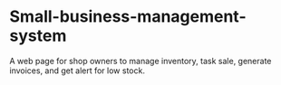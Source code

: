 # Small-business-management-system
A web page for shop owners to manage inventory, task sale, generate invoices, and get alert for low stock.
